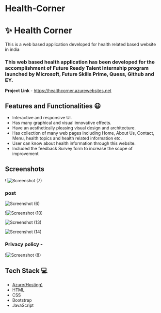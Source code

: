 # Health-Corner

# ✨ Health Corner 

This is a web based application developed for health related based website in india

### This web based health application has been developed for the accomplishment of Future Ready Talent Internship program launched by Microsoft, Future Skills Prime, Quess, Github and EY.


**Project Link** - https://healthcorner.azurewebsites.net


## Features and Functionalities 😃

- Interactive and responsive UI.
- Has many graphical and visual innovative effects.
- Have an aesthetically pleasing visual design and architecture.
- Has collection of many web pages including Home, About Us, Contact, Menu, health topics and health related information etc.
- User can know about health information through this website.
- Included the feedback Survey form to increase the scope of improvement 

## Screenshots
!
![Screenshot (7)](https://user-images.githubusercontent.com/112399811/193473714-6bf61b04-4353-4558-8136-21a86319a599.png)


   

### post

![Screenshot (6)](https://user-images.githubusercontent.com/112399811/193473726-09074273-7cea-49bc-8dc4-b493896a5963.png)


!![Screenshot (10)](https://user-images.githubusercontent.com/112399811/193473808-af391ce4-7705-4e0e-a7e5-c9cc6e19df55.png)

![Screenshot (13)](https://user-images.githubusercontent.com/112399811/193474427-5b0278f6-e197-4393-acaf-ea9f08f1dc3b.png)

![Screenshot (14)](https://user-images.githubusercontent.com/112399811/193474438-6f69f80c-7d1f-4f72-b650-f6601d2a7ff8.png)



### Privacy policy -

!![Screenshot (8)](https://user-images.githubusercontent.com/112399811/193473746-e86e69aa-7ff8-446a-b29a-9e0b37a8567d.png)






## Tech Stack 💻

- [Azure(Hosting)](https://azure.microsoft.com/en-in/features/azure-portal/)
- HTML
- CSS
- Bootstrap
- JavaScript

